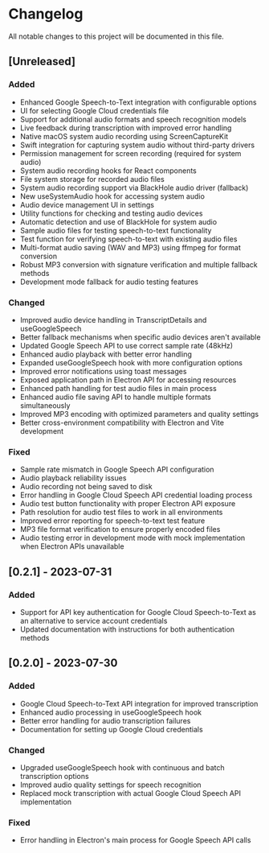 # Changelog

All notable changes to this project will be documented in this file.

## [Unreleased]

### Added
- Enhanced Google Speech-to-Text integration with configurable options
- UI for selecting Google Cloud credentials file
- Support for additional audio formats and speech recognition models
- Live feedback during transcription with improved error handling
- Native macOS system audio recording using ScreenCaptureKit
- Swift integration for capturing system audio without third-party drivers
- Permission management for screen recording (required for system audio)
- System audio recording hooks for React components
- File system storage for recorded audio files
- System audio recording support via BlackHole audio driver (fallback)
- New useSystemAudio hook for accessing system audio
- Audio device management UI in settings
- Utility functions for checking and testing audio devices
- Automatic detection and use of BlackHole for system audio
- Sample audio files for testing speech-to-text functionality
- Test function for verifying speech-to-text with existing audio files
- Multi-format audio saving (WAV and MP3) using ffmpeg for format conversion
- Robust MP3 conversion with signature verification and multiple fallback methods
- Development mode fallback for audio testing features

### Changed
- Improved audio device handling in TranscriptDetails and useGoogleSpeech
- Better fallback mechanisms when specific audio devices aren't available
- Updated Google Speech API to use correct sample rate (48kHz)
- Enhanced audio playback with better error handling
- Expanded useGoogleSpeech hook with more configuration options
- Improved error notifications using toast messages
- Exposed application path in Electron API for accessing resources
- Enhanced path handling for test audio files in main process
- Enhanced audio file saving API to handle multiple formats simultaneously
- Improved MP3 encoding with optimized parameters and quality settings
- Better cross-environment compatibility with Electron and Vite development

### Fixed
- Sample rate mismatch in Google Speech API configuration
- Audio playback reliability issues
- Audio recording not being saved to disk
- Error handling in Google Cloud Speech API credential loading process
- Audio test button functionality with proper Electron API exposure
- Path resolution for audio test files to work in all environments
- Improved error reporting for speech-to-text test feature
- MP3 file format verification to ensure properly encoded files
- Audio testing error in development mode with mock implementation when Electron APIs unavailable

## [0.2.1] - 2023-07-31

### Added
- Support for API key authentication for Google Cloud Speech-to-Text as an alternative to service account credentials
- Updated documentation with instructions for both authentication methods

## [0.2.0] - 2023-07-30

### Added
- Google Cloud Speech-to-Text API integration for improved transcription
- Enhanced audio processing in useGoogleSpeech hook
- Better error handling for audio transcription failures
- Documentation for setting up Google Cloud credentials

### Changed
- Upgraded useGoogleSpeech hook with continuous and batch transcription options
- Improved audio quality settings for speech recognition
- Replaced mock transcription with actual Google Cloud Speech API implementation

### Fixed
- Error handling in Electron's main process for Google Speech API calls 